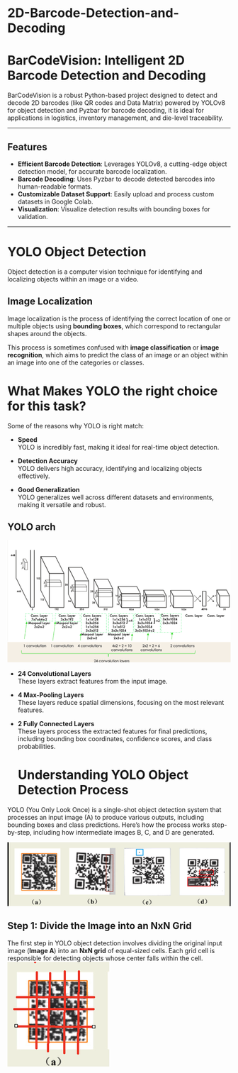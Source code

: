 # 2D-Barcode-Detection-and-Decoding
# BarCodeVision: Intelligent 2D Barcode Detection and Decoding

BarCodeVision is a robust Python-based project designed to detect and decode 2D barcodes (like QR codes and Data Matrix) powered by YOLOv8 for object detection and Pyzbar for barcode decoding, it is ideal for applications in logistics, inventory management, and die-level traceability.

---

## Features
- **Efficient Barcode Detection**: Leverages YOLOv8, a cutting-edge object detection model, for accurate barcode localization.
- **Barcode Decoding**: Uses Pyzbar to decode detected barcodes into human-readable formats.
- **Customizable Dataset Support**: Easily upload and process custom datasets in Google Colab.
- **Visualization**: Visualize detection results with bounding boxes for validation.

---
# YOLO Object Detection

Object detection is a computer vision technique for identifying and localizing objects within an image or a video.

## Image Localization

Image localization is the process of identifying the correct location of one or multiple objects using **bounding boxes**, which correspond to rectangular shapes around the objects. 

This process is sometimes confused with **image classification** or **image recognition**, which aims to predict the class of an image or an object within an image into one of the categories or classes.

# What Makes YOLO the right choice for this task?

Some of the reasons why YOLO is right match:

- **Speed**  
  YOLO is incredibly fast, making it ideal for real-time object detection.

- **Detection Accuracy**  
  YOLO delivers high accuracy, identifying and localizing objects effectively.

- **Good Generalization**  
  YOLO generalizes well across different datasets and environments, making it versatile and robust.
  
## YOLO arch
  ![YOLO Architecture](arch.png)
  

- **24 Convolutional Layers**  
  These layers extract features from the input image.

- **4 Max-Pooling Layers**  
  These layers reduce spatial dimensions, focusing on the most relevant features.

- **2 Fully Connected Layers**  
  These layers process the extracted features for final predictions, including bounding box coordinates, confidence scores, and class probabilities.

  # Understanding YOLO Object Detection Process

YOLO (You Only Look Once) is a single-shot object detection system that processes an input image (A) to produce various outputs, including bounding boxes and class predictions. Here’s how the process works step-by-step, including how intermediate images B, C, and D are generated.

![](intialVout.png)

## Step 1: Divide the Image into an NxN Grid

The first step in YOLO object detection involves dividing the original input image (**Image A**) into an **NxN grid** of equal-sized cells. Each grid cell is responsible for detecting objects whose center falls within the cell.
![](residualbox.png)
  


